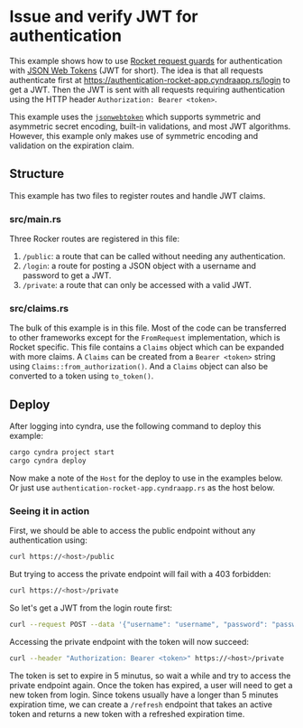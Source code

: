 # Issue and verify JWT for authentication
This example shows how to use [Rocket request guards](https://rocket.rs/v0.5-rc/guide/requests/#request-guards) for authentication with [JSON Web Tokens](https://jwt.io/) (JWT for short).
The idea is that all requests authenticate first at <https://authentication-rocket-app.cyndraapp.rs/login> to get a JWT.
Then the JWT is sent with all requests requiring authentication using the HTTP header `Authorization: Bearer <token>`.

This example uses the [`jsonwebtoken`](https://github.com/Keats/jsonwebtoken) which supports symmetric and asymmetric secret encoding, built-in validations, and most JWT algorithms.
However, this example only makes use of symmetric encoding and validation on the expiration claim.

## Structure
This example has two files to register routes and handle JWT claims.

### src/main.rs
Three Rocker routes are registered in this file:
1. `/public`: a route that can be called without needing any authentication.
2. `/login`: a route for posting a JSON object with a username and password to get a JWT.
3. `/private`: a route that can only be accessed with a valid JWT.

### src/claims.rs
The bulk of this example is in this file. Most of the code can be transferred to other frameworks except for the `FromRequest` implementation, which is Rocket specific.
This file contains a `Claims` object which can be expanded with more claims. A `Claims` can be created from a `Bearer <token>` string using `Claims::from_authorization()`.
And a `Claims` object can also be converted to a token using `to_token()`.

## Deploy
After logging into cyndra, use the following command to deploy this example:

```sh
cargo cyndra project start
cargo cyndra deploy
```

Now make a note of the `Host` for the deploy to use in the examples below. Or just use `authentication-rocket-app.cyndraapp.rs` as the host below.

### Seeing it in action
First, we should be able to access the public endpoint without any authentication using:

```sh
curl https://<host>/public
```

But trying to access the private endpoint will fail with a 403 forbidden:

```sh
curl https://<host>/private
```

So let's get a JWT from the login route first:


```sh
curl --request POST --data '{"username": "username", "password": "password"}' https://<host>/login
```

Accessing the private endpoint with the token will now succeed:

```sh
curl --header "Authorization: Bearer <token>" https://<host>/private
```

The token is set to expire in 5 minutus, so wait a while and try to access the private endpoint again. Once the token has expired, a user will need to get a new token from login.
Since tokens usually have a longer than 5 minutes expiration time, we can create a `/refresh` endpoint that takes an active token and returns a new token with a refreshed expiration time.
